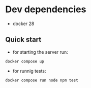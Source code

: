 # Dev dependencies

-   docker 28

## Quick start

-   for starting the server run:

```shell
docker compose up
```

-   for runnig tests:

```shell
docker compose run node npm test
```
